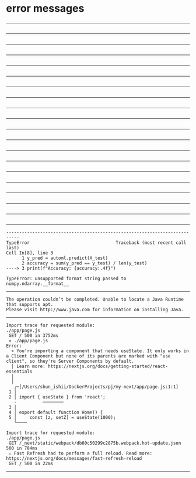 
###
# error messages 
###


---
```
```
---
```
```
---
```
```
---
```
```
---
```
```
---
```
```
---
```
```
---
```
```
---
```
```
---
```
```
---
```
```
---
```
```
---
```
```
---
```
```
---
```
```
---
```
```
---
```
```
---
```
```
---
```
```
---
```
---------------------------------------------------------------------------
TypeError                                 Traceback (most recent call last)
Cell In[8], line 3
      1 y_pred = automl.predict(X_test)
      2 accuracy = sum(y_pred == y_test) / len(y_test)
----> 3 print(f"Accuracy: {accuracy:.4f}")

TypeError: unsupported format string passed to numpy.ndarray.__format__
```
---
```
The operation couldn’t be completed. Unable to locate a Java Runtime that supports apt.
Please visit http://www.java.com for information on installing Java.
```
---
```
Import trace for requested module:
./app/page.js
 GET / 500 in 3752ms
 ⨯ ./app/page.js
Error: 
  × You're importing a component that needs useState. It only works in a Client Component but none of its parents are marked with "use client", so they're Server Components by default.
  │ Learn more: https://nextjs.org/docs/getting-started/react-essentials
  │ 
  │ 
   ╭─[/Users/shun_ishii/DockerProjects/pj/my-next/app/page.js:1:1]
 1 │ 
 2 │ import { useState } from 'react';
   ·          ────────
 3 │ 
 4 │ export default function Home() {
 5 │     const [z, setZ] = useState(1000);
   ╰────

Import trace for requested module:
./app/page.js
 GET /_next/static/webpack/db60c50299c2875b.webpack.hot-update.json 500 in 784ms
 ⚠ Fast Refresh had to perform a full reload. Read more: https://nextjs.org/docs/messages/fast-refresh-reload
 GET / 500 in 22ms
```
---
